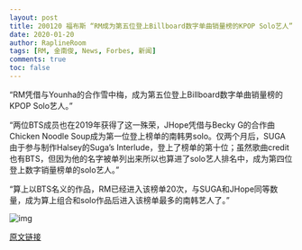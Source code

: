 ```yaml
---
layout: post
title: 200120 福布斯 “RM成为第五位登上Billboard数字单曲销量榜的KPOP Solo艺人”
date: 2020-01-20
author: RaplineRoom
tags: [RM, 金南俊, News, Forbes, 新闻]
comments: true
toc: false
---
```


“RM凭借与Younha的合作雪中梅，成为第五位登上Billboard数字单曲销量榜的KPOP Solo艺人。”

 “两位BTS成员也在2019年获得了这一殊荣，JHope凭借与Becky G的合作曲Chicken Noodle Soup成为第一位登上榜单的南韩男solo。仅两个月后，SUGA由于参与制作Halsey的Suga’s Interlude，登上了榜单的第十位；虽然歌曲credit也有BTS，但因为他的名字被单列出来所以也算进了solo艺人排名中，成为第四位登上数字销量榜单的solo艺人。”

 “算上以BTS名义的作品，RM已经进入该榜单20次，与SUGA和JHope同等数量，成为算上组合和solo作品后进入该榜单最多的南韩艺人了。”

![img](https://tva1.sinaimg.cn/large/00831rSTgy1gcku8rs6e7j30jr0cu0tm.jpg)

 [原文链接](https://www.forbes.com/sites/hughmcintyre/2020/01/20/btss-rm-is-the-fifth-k-pop-soloist-to-reach-billboards-digital-song-sales-chart/amp/?__twitter_impression=true)